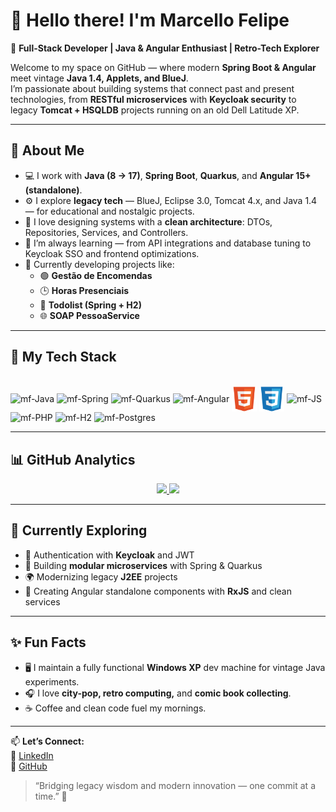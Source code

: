 # 👋 Hello there! I'm Marcello Felipe

🎯 **Full-Stack Developer | Java & Angular Enthusiast | Retro-Tech Explorer**

Welcome to my space on GitHub — where modern **Spring Boot & Angular** meet vintage **Java 1.4, Applets, and BlueJ**.  
I’m passionate about building systems that connect past and present technologies, from **RESTful microservices** with **Keycloak security** to legacy **Tomcat + HSQLDB** projects running on an old Dell Latitude XP.  

---

## 🧩 About Me
- 💻 I work with **Java (8 → 17)**, **Spring Boot**, **Quarkus**, and **Angular 15+ (standalone)**.  
- ⚙️ I explore **legacy tech** — BlueJ, Eclipse 3.0, Tomcat 4.x, and Java 1.4 — for educational and nostalgic projects.  
- 🧠 I love designing systems with a **clean architecture**: DTOs, Repositories, Services, and Controllers.  
- 💬 I’m always learning — from API integrations and database tuning to Keycloak SSO and frontend optimizations.  
- 💾 Currently developing projects like:  
  - 🟢 **Gestão de Encomendas**  
  - 🕒 **Horas Presenciais**  
  - 🧾 **Todolist (Spring + H2)**  
  - 🌐 **SOAP PessoaService**

---

## 🚀 My Tech Stack
<div style="display: inline_block"><br>
  <img align="center" alt="mf-Java" height="40" width="40" src="https://cdn.jsdelivr.net/gh/devicons/devicon/icons/java/java-original.svg">
  <img align="center" alt="mf-Spring" height="40" width="40" src="https://cdn.jsdelivr.net/gh/devicons/devicon/icons/spring/spring-original.svg">
  <img align="center" alt="mf-Quarkus" height="40" width="40" src="https://cdn.jsdelivr.net/gh/devicons/devicon/icons/quarkus/quarkus-original.svg">
  <img align="center" alt="mf-Angular" height="40" width="40" src="https://cdn.jsdelivr.net/gh/devicons/devicon/icons/angularjs/angularjs-original.svg">
  <img align="center" alt="mf-HTML" height="40" width="40" src="https://raw.githubusercontent.com/devicons/devicon/master/icons/html5/html5-original.svg">
  <img align="center" alt="mf-CSS" height="40" width="40" src="https://raw.githubusercontent.com/devicons/devicon/master/icons/css3/css3-original.svg">
  <img align="center" alt="mf-JS" height="40" width="40" src="https://cdn.jsdelivr.net/gh/devicons/devicon/icons/javascript/javascript-original.svg">
  <img align="center" alt="mf-PHP" height="40" width="40" src="https://cdn.jsdelivr.net/gh/devicons/devicon/icons/php/php-original.svg">
  <img align="center" alt="mf-H2" height="40" width="40" src="https://cdn.jsdelivr.net/gh/devicons/devicon/icons/h2/h2-original.svg">
  <img align="center" alt="mf-Postgres" height="40" width="40" src="https://cdn.jsdelivr.net/gh/devicons/devicon/icons/postgresql/postgresql-original.svg">
</div>

---

## 📊 GitHub Analytics
<div align="center">
  <a href="https://github.com/marcello7eng">
    <img height="180em" src="https://github-readme-stats.vercel.app/api?username=marcello7eng&show_icons=true&theme=tokyonight&include_all_commits=true&count_private=true"/>
    <img height="180em" src="https://github-readme-stats.vercel.app/api/top-langs/?username=marcello7eng&layout=compact&langs_count=7&theme=tokyonight"/>
  </a>
</div>

---

## 🧠 Currently Exploring
- 🔐 Authentication with **Keycloak** and JWT  
- 🧱 Building **modular microservices** with Spring & Quarkus  
- 🌍 Modernizing legacy **J2EE** projects  
- 🧩 Creating Angular standalone components with **RxJS** and clean services  

---

## ✨ Fun Facts
- 🖥️ I maintain a fully functional **Windows XP** dev machine for vintage Java experiments.  
- 🎧 I love **city-pop, retro computing,** and **comic book collecting**.  
- ☕ Coffee and clean code fuel my mornings.  

---

📫 **Let’s Connect:**  
💼 [LinkedIn](https://www.linkedin.com/in/marcellofelipe)  
🐙 [GitHub](https://github.com/marcello7eng)  

> “Bridging legacy wisdom and modern innovation — one commit at a time.” 🚀

